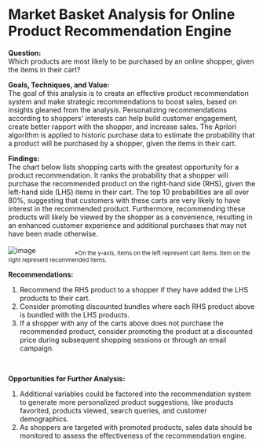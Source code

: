 # Market Basket Analysis for Online Product Recommendation Engine

**Question:**<br>
Which products are most likely to be purchased by an online shopper, given the items in their cart?<br>

**Goals, Techniques, and Value:**<br>
The goal of this analysis is to create an effective product recommendation system and make strategic recommendations to boost sales, based on insights gleaned from the analysis. Personalizing recommendations according to shoppers' interests can help build customer engagement, create better rapport with the shopper, and increase sales. The Apriori algorithm is applied to historic purchase data to estimate the probability that a product will be purchased by a shopper, given the items in their cart.

**Findings:**<br>
The chart below lists shopping carts with the greatest opportunity for a product recommendation. It ranks the probability that a shopper will purchase the recommended product on the right-hand side (RHS), given the left-hand side (LHS) items in their cart. The top 10 probabilities are all over 80%, suggesting that customers with these carts are very likely to have interest in the recommended product. Furthermore, recommending these products will likely be viewed by the shopper as a convenience, resulting in an enhanced customer experience and additional purchases that may not have been made otherwise.<br>
<br>
![image](https://user-images.githubusercontent.com/30391113/171098428-a32f11ee-8e3f-41c1-be6a-fd9072a8fb62.png)
&nbsp;&nbsp;&nbsp;&nbsp;&nbsp;&nbsp;&nbsp;&nbsp;&nbsp;&nbsp;&nbsp;&nbsp;&nbsp;&nbsp;&nbsp;&nbsp;&nbsp;&nbsp;&nbsp;<sub>*On the y-axis, items on the left represent cart items. Item on the right represent recommended items.</sub>
<br>

**Recommendations:<br>**
1. Recommend the RHS product to a shopper if they have added the LHS products to their cart.<br>
2. Consider promoting discounted bundles where each RHS product above is bundled with the LHS products.    
3. If a shopper with any of the carts above does not purchase the recommended product, consider promoting the product at a discounted price during subsequent shopping sessions or through an email campaign. 
<br>

**Opportunities for Further Analysis:<br>**
1. Additional variables could be factored into the recommendation system to generate more personalized product suggestions, like products favorited, products viewed, search queries, and customer demographics.<br>
2. As shoppers are targeted with promoted products, sales data should be monitored to assess the effectiveness of the recommendation engine. 
<br>


